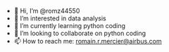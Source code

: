 - 👋 Hi, I’m @romz44550
- 👀 I’m interested in data analysis
- 🌱 I’m currently learning python coding
- 💞️ I’m looking to collaborate on python coding
- 📫 How to reach me: romain.r.mercier@airbus.com

<!---
romz44550/romz44550 is a ✨ special ✨ repository because its `README.md` (this file) appears on your GitHub profile.
You can click the Preview link to take a look at your changes.
--->
